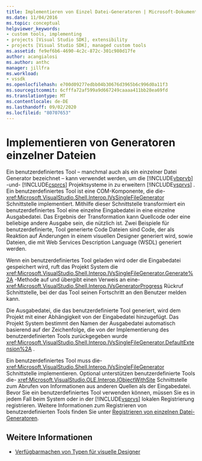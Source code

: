 ```yaml
---
title: Implementieren von Einzel Datei-Generatoren | Microsoft-Dokumentation
ms.date: 11/04/2016
ms.topic: conceptual
helpviewer_keywords:
- custom tools, implementing
- projects [Visual Studio SDK], extensibility
- projects [Visual Studio SDK], managed custom tools
ms.assetid: fe9ef6b6-4690-4c2c-872c-301c980d17fe
author: acangialosi
ms.author: anthc
manager: jillfra
ms.workload:
- vssdk
ms.openlocfilehash: e700d09277edbb04b30676d3965b6c996d0a11f3
ms.sourcegitcommit: 6cfffa72af599a9d667249caaaa411bb28ea69fd
ms.translationtype: MT
ms.contentlocale: de-DE
ms.lasthandoff: 09/02/2020
ms.locfileid: "80707653"
---
```

# <a name="implementing-single-file-generators"></a>Implementieren von Generatoren einzelner Dateien
Ein benutzerdefiniertes Tool – manchmal auch als ein einzelner Datei Generator bezeichnet – kann verwendet werden, um die [!INCLUDE[vbprvb](../../code-quality/includes/vbprvb_md.md)] -und- [!INCLUDE[csprcs](../../data-tools/includes/csprcs_md.md)] Projektsysteme in zu erweitern [!INCLUDE[vsprvs](../../code-quality/includes/vsprvs_md.md)] . Ein benutzerdefiniertes Tool ist eine COM-Komponente, die die- <xref:Microsoft.VisualStudio.Shell.Interop.IVsSingleFileGenerator> Schnittstelle implementiert. Mithilfe dieser Schnittstelle transformiert ein benutzerdefiniertes Tool eine einzelne Eingabedatei in eine einzelne Ausgabedatei. Das Ergebnis der Transformation kann Quellcode oder eine beliebige andere Ausgabe sein, die nützlich ist. Zwei Beispiele für benutzerdefinierte, Tool generierte Code Dateien sind Code, der als Reaktion auf Änderungen in einem visuellen Designer generiert wird, sowie Dateien, die mit Web Services Description Language (WSDL) generiert werden.

 Wenn ein benutzerdefiniertes Tool geladen wird oder die Eingabedatei gespeichert wird, ruft das Projekt System die <xref:Microsoft.VisualStudio.Shell.Interop.IVsSingleFileGenerator.Generate%2A> -Methode auf und übergibt einen Verweis an eine- <xref:Microsoft.VisualStudio.Shell.Interop.IVsGeneratorProgress> Rückruf Schnittstelle, bei der das Tool seinen Fortschritt an den Benutzer melden kann.

 Die Ausgabedatei, die das benutzerdefinierte Tool generiert, wird dem Projekt mit einer Abhängigkeit von der Eingabedatei hinzugefügt. Das Projekt System bestimmt den Namen der Ausgabedatei automatisch basierend auf der Zeichenfolge, die von der Implementierung des benutzerdefinierten Tools zurückgegeben wurde <xref:Microsoft.VisualStudio.Shell.Interop.IVsSingleFileGenerator.DefaultExtension%2A> .

 Ein benutzerdefiniertes Tool muss die- <xref:Microsoft.VisualStudio.Shell.Interop.IVsSingleFileGenerator> Schnittstelle implementieren. Optional unterstützen benutzerdefinierte Tools die- <xref:Microsoft.VisualStudio.OLE.Interop.IObjectWithSite> Schnittstelle zum Abrufen von Informationen aus anderen Quellen als der Eingabedatei. Bevor Sie ein benutzerdefiniertes Tool verwenden können, müssen Sie es in jedem Fall beim System oder in der [!INCLUDE[vsprvs](../../code-quality/includes/vsprvs_md.md)] lokalen Registrierung registrieren. Weitere Informationen zum Registrieren von benutzerdefinierten Tools finden Sie unter [Registrieren von einzelnen Datei-Generatoren](../../extensibility/internals/registering-single-file-generators.md).

## <a name="see-also"></a>Weitere Informationen
- [Verfügbarmachen von Typen für visuelle Designer](../../extensibility/internals/exposing-types-to-visual-designers.md)
